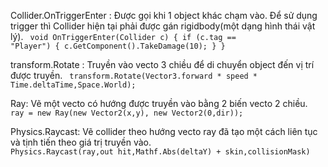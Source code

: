 Collider.OnTriggerEnter : 
Được gọi khi 1 object khác chạm vào. Để sử dụng trigger thì Collider hiện tại phải được gán rigidbody(một dạng hình thái vật lý).
<code>
void OnTriggerEnter(Collider c) {
	if (c.tag == "Player") {
		c.GetComponent<Entity>().TakeDamage(10);
	}
}
</code>


transform.Rotate :
Truyền vào vecto 3 chiều để di chuyển object đến vị trí được truyền.
<code>
transform.Rotate(Vector3.forward * speed * Time.deltaTime,Space.World);
</code>


Ray:
Vẽ một vecto có hướng được truyền vào bằng 2 biến vecto 2 chiều.
<code>
ray = new Ray(new Vector2(x,y), new Vector2(0,dir));
</code>


Physics.Raycast:
Vẽ collider theo hướng vecto ray đã tạo một cách liên tục và tịnh tiến theo giá trị truyền vào.
<code>
Physics.Raycast(ray,out hit,Mathf.Abs(deltaY) + skin,collisionMask)
</code>

